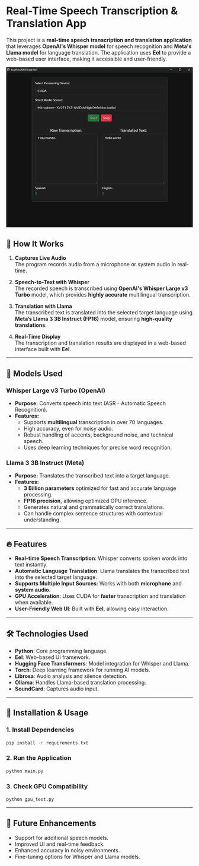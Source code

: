 # Real-Time Speech Transcription & Translation App

This project is a **real-time speech transcription and translation application** that leverages **OpenAI's Whisper model** for speech recognition and **Meta's Llama model** for language translation. The application uses **Eel** to provide a web-based user interface, making it accessible and user-friendly.

![Example](example.png)

## 🔹 How It Works

1. **Captures Live Audio**  
   The program records audio from a microphone or system audio in real-time.
   
2. **Speech-to-Text with Whisper**  
   The recorded speech is transcribed using **OpenAI's Whisper Large v3 Turbo** model, which provides **highly accurate** multilingual transcription.

3. **Translation with Llama**  
   The transcribed text is translated into the selected target language using **Meta’s Llama 3 3B Instruct (FP16)** model, ensuring **high-quality translations**.

4. **Real-Time Display**  
   The transcription and translation results are displayed in a web-based interface built with **Eel**.

---

## 📌 Models Used

### **Whisper Large v3 Turbo (OpenAI)**
- **Purpose:** Converts speech into text (ASR - Automatic Speech Recognition).
- **Features:**
  - Supports **multilingual** transcription in over 70 languages.
  - High accuracy, even for noisy audio.
  - Robust handling of accents, background noise, and technical speech.
  - Uses deep learning techniques for precise word recognition.

### **Llama 3 3B Instruct (Meta)**
- **Purpose:** Translates the transcribed text into a target language.
- **Features:**
  - **3 Billion parameters** optimized for fast and accurate language processing.
  - **FP16 precision**, allowing optimized GPU inference.
  - Generates natural and grammatically correct translations.
  - Can handle complex sentence structures with contextual understanding.

---

## 🔥 Features
- **Real-time Speech Transcription**: Whisper converts spoken words into text instantly.
- **Automatic Language Translation**: Llama translates the transcribed text into the selected target language.
- **Supports Multiple Input Sources**: Works with both **microphone** and **system audio**.
- **GPU Acceleration**: Uses CUDA for **faster** transcription and translation when available.
- **User-Friendly Web UI**: Built with **Eel**, allowing easy interaction.

---

## 🛠️ Technologies Used
- **Python**: Core programming language.
- **Eel**: Web-based UI framework.
- **Hugging Face Transformers**: Model integration for Whisper and Llama.
- **Torch**: Deep learning framework for running AI models.
- **Librosa**: Audio analysis and silence detection.
- **Ollama**: Handles Llama-based translation processing.
- **SoundCard**: Captures audio input.

---

## 🚀 Installation & Usage

### **1. Install Dependencies**
```bash
pip install -r requirements.txt
```

### **2. Run the Application**
```bash
python main.py
```

### **3. Check GPU Compatibility**
```bash
python gpu_test.py
```

---

## 🔮 Future Enhancements
- Support for additional speech models.
- Improved UI and real-time feedback.
- Enhanced accuracy in noisy environments.
- Fine-tuning options for Whisper and Llama models.
